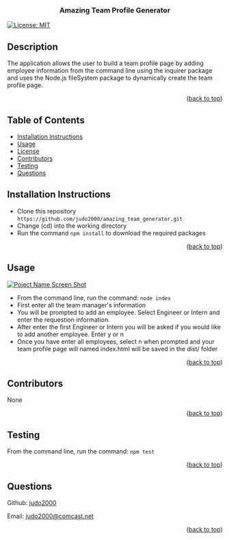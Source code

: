 <div id="top"></div>
    <h3 align="center">Amazing Team Profile Generator</h3>

[![License: MIT](https://img.shields.io/badge/License-MIT-yellow.svg)](https://opensource.org/licenses/MIT)

## Description

The application allows the user to build a team profile page by adding employee information from the command line using the inquirer package and uses the Node.js fileSystem package to dynamically create the team profile page.

<p align="right">(<a href="#top">back to top</a>)</p>
  
  ## Table of Contents
  * [Installation Instructions](#installation-instructions)
  * [Usage](#usage)
  * [License](#license)
  * [Contributors](#contributors)
  * [Testing](#testing)
  * [Questions](#questions)

## Installation Instructions

<ul><li>Clone this repository <code>https://github.com/judo2000/amazing_team_generator.git</code></li><li>Change (cd) into the working directory</li><li>Run the command <code>npm install</code> to download the required packages</li></ul>
  
<p align="right">(<a href="#top">back to top</a>)</p>
  
## Usage
[![Poject Name Screen Shot][project-screenshot]](https://judo2000.github.io/amazing_team_generator/)
<ul><li>From the command line, run the command: <code>node index</code></li><li>First enter all the team manager's information</li><li>You will be prompted to add an employee.  Select Engineer or Intern and enter the requestion information.</li><li>After enter the first Engineer or Intern you will be asked if you would like to add another employee.  Enter y or n</li><li>Once you have enter all employees, select n when prompted and your team profile page will named index.html will be saved in the dist/ folder</li></ul>

<p align="right">(<a href="#top">back to top</a>)</p>
  
## Contributors
None

<p align="right">(<a href="#top">back to top</a>)</p>

## Testing

From the command line, run the command: <code>npm test</code>

<p align="right">(<a href="#top">back to top</a>)</p>

## Questions

Github: [judo2000](https://github.com/judo2000)<br/>

Email: [judo2000@comcast.net](judo2000@comcast.net)

<p align="right">(<a href="#top">back to top</a>)</p>

[project-screenshot]: team_generator_screenshott.png
